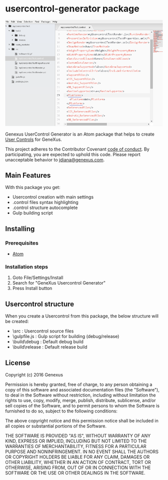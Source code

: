 # usercontrol-generator package

![A screenshot of your package](screen.gif)

Genexus UserControl Generator is an Atom package that helps to create [User Controls](http://wiki.genexus.com/commwiki/servlet/wiki?5273,Category%3AUser+Controls) for GeneXus.

This project adheres to the Contributor Covenant [code of conduct](CODE_OF_CONDUCT.md).
By participating, you are expected to uphold this code. Please report unacceptable behavior to jdiana@genexus.com.

## Main Features
With this package you get:

* Usercontrol creation with main settings
* .control files syntax highlighting
* .control structure autocomplete
* Gulp building script

## Installing

### Prerequisites
- [Atom](https://atom.io/)

### Installation steps
1. Goto File/Settings/Install
2. Search for "GeneXus Usercontrol Generator"
3. Press Install button

## Usercontrol structure
When you create a Usercontrol from this package, the below structure will be created:

* \src : Usercontrol source files
* \gulpfile.js : Gulp script for building (debug/release)
* \build\debug : Default debug build
* \build\release : Default release build

## License

Copyright (c) 2016 Genexus

Permission is hereby granted, free of charge, to any person obtaining
a copy of this software and associated documentation files (the
"Software"), to deal in the Software without restriction, including
without limitation the rights to use, copy, modify, merge, publish,
distribute, sublicense, and/or sell copies of the Software, and to
permit persons to whom the Software is furnished to do so, subject to
the following conditions:

The above copyright notice and this permission notice shall be
included in all copies or substantial portions of the Software.

THE SOFTWARE IS PROVIDED "AS IS", WITHOUT WARRANTY OF ANY KIND,
EXPRESS OR IMPLIED, INCLUDING BUT NOT LIMITED TO THE WARRANTIES OF
MERCHANTABILITY, FITNESS FOR A PARTICULAR PURPOSE AND
NONINFRINGEMENT. IN NO EVENT SHALL THE AUTHORS OR COPYRIGHT HOLDERS BE
LIABLE FOR ANY CLAIM, DAMAGES OR OTHER LIABILITY, WHETHER IN AN ACTION
OF CONTRACT, TORT OR OTHERWISE, ARISING FROM, OUT OF OR IN CONNECTION
WITH THE SOFTWARE OR THE USE OR OTHER DEALINGS IN THE SOFTWARE.
